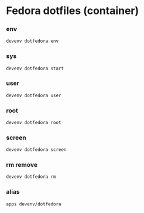 # Fedora dotfiles (container)

### env
```sh
devenv dotfedora env
```

### sys
```sh
devenv dotfedora start
```

### user
```sh
devenv dotfedora user
```

### root
```sh
devenv dotfedora root
```

### screen
```sh
devenv dotfedora screen
```

### rm remove
```sh
devenv dotfedora rm
```

### alias
```sh
apps devenv/dotfedora
```

